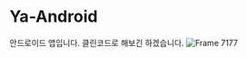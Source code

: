 # Ya-Android
안드로이드 앱입니다. 클린코드로 해보긴 하겠습니다.
![Frame 7177](https://user-images.githubusercontent.com/90879448/205271769-1b4a7d74-0b16-4f98-996a-0f706c56c324.png)
